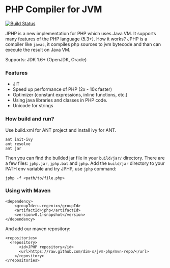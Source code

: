 PHP Compiler for JVM
====================

[![Build Status](https://travis-ci.org/dim-s/jvm-php.png?branch=master)](https://travis-ci.org/dim-s/jvm-php)

JPHP is a new implementation for PHP which uses Java VM. It supports many features of the PHP language (5.3+).
How it works? JPHP is a compiler like `javac`, it compiles php sources to jvm bytecode and than
can execute the result on Java VM.

Supports: JDK 1.6+ (OpenJDK, Oracle)


### Features

+ JIT
+ Speed up performance of PHP (2x - 10x faster)
+ Optimizer (constant expressions, inline functions, etc.)
+ Using java libraries and classes in PHP code.
+ Unicode for strings


### How build and run?

Use build.xml for ANT project and install ivy for ANT.

    ant init-ivy
    ant resolve
    ant jar

Then you can find the builded jar file in your `build/jar/` directory. There are
a few files: `jphp.jar`, `jphp.bat` and `jphp`. Add the `build/jar` directory to your 
PATH env variable and try JPHP, use `jphp` command:

    jphp -f <path/to/file.php>


### Using with Maven

```
<dependency>
    <groupId>ru.regenix</groupId>
    <artifactId>jphp</artifactId>
    <version>0.1-snapshot</version>
</dependency>
```
    
And add our maven repository:

```
<repositories>
  <repository>
      <id>JPHP repository</id>
      <url>https://raw.github.com/dim-s/jvm-php/mvn-repo/</url>
    </repository>
</repositories>
```

